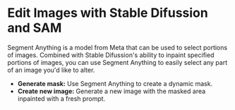 # Edit Images with Stable Difussion and SAM

Segment Anything is a model from Meta that can be used to select portions of images. Combined with Stable Difussion's ability to inpaint specified portions of images, you can use Segment Anything to easily select any part of an image you'd like to alter.

- **Generate mask:** Use Segment Anything to create a dynamic mask.
- **Create new image:** Generate a new image with the masked area inpainted with a fresh prompt.
